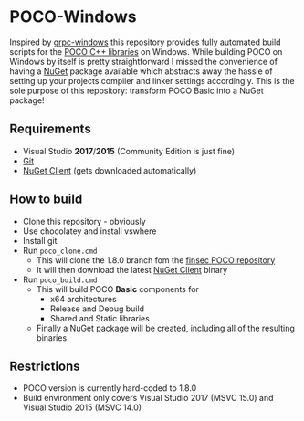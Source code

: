 # POCO-Windows
Inspired by [grpc-windows](https://github.com/plasticbox/grpc-windows) this repository provides fully automated build scripts for the [POCO C++ libraries](https://pocoproject.org/) on Windows. While building POCO on Windows by itself is pretty straightforward I missed the convenience of having a [NuGet](https://www.nuget.org/) package available which abstracts away the hassle of setting up your projects compiler and linker settings accordingly. This is the sole purpose of this repository: transform POCO Basic into a NuGet package!

## Requirements
 * Visual Studio **2017**/**2015** (Community Edition is just fine)
 * [Git](https://git-scm.com/)
 * [NuGet Client](https://dist.nuget.org/index.html) (gets downloaded automatically)
 
## How to build
 * Clone this repository - obviously
 * Use chocolatey and install vswhere
 * Install git
 * Run `poco_clone.cmd`
   * This will clone the 1.8.0 branch fom the [finsec POCO repository](https://github.com/FinSecSystems/)
   * It will then download the latest [NuGet Client](https://dist.nuget.org/index.html) binary
 * Run `poco_build.cmd`
   * This will build POCO **Basic** components for
     * x64 architectures
     * Release and Debug build
     * Shared and Static libraries
   * Finally a NuGet package will be created, including all of the resulting binaries
   
## Restrictions
  * POCO version is currently hard-coded to 1.8.0
  * Build environment only covers Visual Studio 2017 (MSVC 15.0) and Visual Studio 2015 (MSVC 14.0)
  
